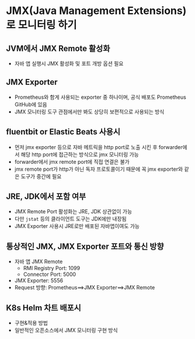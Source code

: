 # JMX(Java Management Extensions)로 모니터링 하기

## JVM에서 JMX Remote 활성화

- 자바 앱 실행시 JMX 활성화 및 포트 개방 옵션 필요

## JMX Exporter

- Prometheus와 함게 사용되는 exporter 중 하나이며, 공식 배포도 Prometheus GitHub에 있음
- JMX 모니터링 도구 관점에서만 봐도 상당히 보편적으로 사용되는 방식

## fluentbit or Elastic Beats 사용시

- 먼저 jmx exporter 등으로 자바 메트릭을 http port로 노출 시킨 후 forwarder에서 해당 http port에 접근하는 방식으로 jmx 모니터링 가능
- forwarder에서 jmx remote port에 직접 연결은 불가
- jmx remote port가 http가 아닌 독자 프로토콜이기 때문에 꼭 jmx exporter와 같은 도구가 중간에 필요

## JRE, JDK에서 포함 여부

- JMX Remote Port 활성화는 JRE, JDK 상관없이 가능
- 다만 `jstat` 등의 클라이언트 도구는 JDK에만 내장됨
- JMX Exporter 사용시 JRE로만 배포된 자바앱이여도 가능

## 통상적인 JMX, JMX Exporter 포트와 통신 방향

- 자바 앱 JMX Remote
  - RMI Registry Port: 1099
  - Connector Port: 5000
- JMX Exporter: 5556
- Request 방향: Prometheus==>JMX Exporter==>JMX Remote

## K8s Helm 차트 배포시

- 구현&적용 방법
- 일반적인 오픈소스에서 JMX 모니터링 구현 방식
